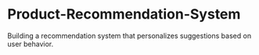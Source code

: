 # Product-Recommendation-System
Building a recommendation system that personalizes suggestions based on user behavior.
